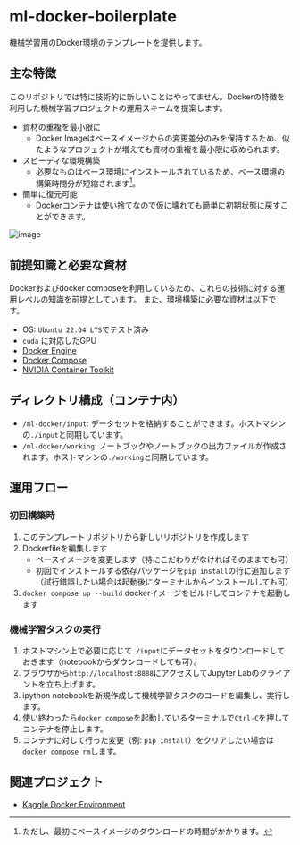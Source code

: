 # ml-docker-boilerplate

機械学習用のDocker環境のテンプレートを提供します。

## 主な特徴

このリポジトリでは特に技術的に新しいことはやってません。Dockerの特徴を利用した機械学習プロジェクトの運用スキームを提案します。

* 資材の重複を最小限に
    * Docker Imageはベースイメージからの変更差分のみを保持するため、似たようなプロジェクトが増えても資材の重複を最小限に収められます。
* スピーディな環境構築
    * 必要なものはベース環境にインストールされているため、ベース環境の構築時間分が短縮されます[^1]。
* 簡単に復元可能
    * Dockerコンテナは使い捨てなので仮に壊れても簡単に初期状態に戻すことができます。

[^1]: ただし、最初にベースイメージのダウンロードの時間がかかります。

![image](https://user-images.githubusercontent.com/36561962/204465884-5158b326-bf6f-4b86-ac6c-ba1d00e43295.png)

## 前提知識と必要な資材

Dockerおよびdocker composeを利用しているため、これらの技術に対する運用レベルの知識を前提としています。
また、環境構築に必要な資材は以下です。

- OS: `Ubuntu 22.04 LTS`でテスト済み
- `cuda` に対応したGPU
- [Docker Engine](https://docs.docker.com/engine/install/)
- [Docker Compose](https://docs.docker.com/compose/install/)
- [NVIDIA Container Toolkit](https://docs.nvidia.com/datacenter/cloud-native/container-toolkit/overview.html)

## ディレクトリ構成（コンテナ内）

* `/ml-docker/input`: データセットを格納することができます。ホストマシンの`./input`と同期しています。
* `/ml-docker/working`: ノートブックやノートブックの出力ファイルが作成されます。ホストマシンの`./working`と同期しています。

## 運用フロー

### 初回構築時

1. このテンプレートリポジトリから新しいリポジトリを作成します
1. Dockerfileを編集します
    - ベースイメージを変更します（特にこだわりがなければそのままでも可）
    - 初回でインストールする依存パッケージを`pip install`の行に追加します（試行錯誤したい場合は起動後にターミナルからインストールしても可）
1. `docker compose up --build` dockerイメージをビルドしてコンテナを起動します

### 機械学習タスクの実行

1. ホストマシン上で必要に応じて`./input`にデータセットをダウンロードしておきます（notebookからダウンロードしても可）。
1. ブラウザから`http://localhost:8888`にアクセスしてJupyter Labのクライアントを立ち上げます。
1. ipython notebookを新規作成して機械学習タスクのコードを編集し、実行します。
1. 使い終わったら`docker compose`を起動しているターミナルで`Ctrl-C`を押してコンテナを停止します。
1. コンテナに対して行った変更（例: `pip install`）をクリアしたい場合は`docker compose rm`します。

## 関連プロジェクト

- [Kaggle Docker Environment](https://github.com/bilzard/kaggle-docker-env)
